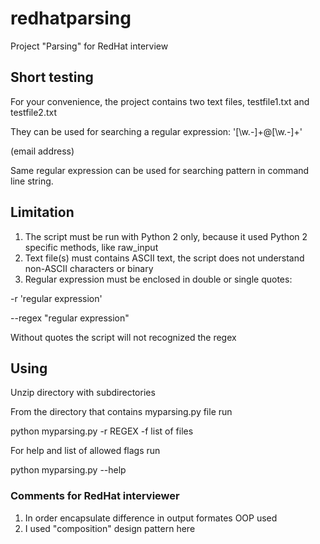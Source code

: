 # redhatparsing
Project "Parsing" for RedHat interview

## Short testing
For your convenience, the project contains two text files, testfile1.txt and testfile2.txt

They can be used for searching a regular expression:
'[\w\.-]+@[\w\.-]+'

(email address)

Same regular expression can be used for searching pattern in command line string.

## Limitation
1. The script must be run with Python 2 only, because it used Python 2 specific methods, like raw_input
2. Text file(s) must contains ASCII text, the script does not understand non-ASCII characters or binary
3. Regular expression must be enclosed in double or single quotes:

-r 'regular expression'

--regex "regular expression"

Without quotes the script will not recognized the regex

## Using
Unzip directory with subdirectories

From the directory that contains myparsing.py file run

python myparsing.py -r REGEX -f list of files


For help and list of allowed flags run

python myparsing.py --help

### Comments for RedHat interviewer 
1. In order encapsulate difference in output formates OOP used
2. I used "composition" design pattern here
